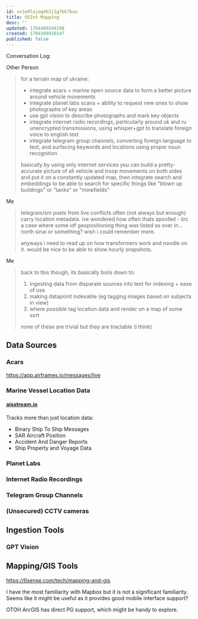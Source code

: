 ```yaml
---
id: nv1e9lajog4b3j1g7bk7bux
title: OSInt Mapping
desc: ''
updated: 1704409344198
created: 1704308910147
published: false
---
```


Conversation Log:

Other Person
> for a terrain map of ukraine:
>
> - integrate acars + marine open source data to form a better picture around vehicle movements
> - integrate planet labs scans + ability to request new ones to show photographs of key areas
> - use gpt vision to describe photographs and mark key objects
> - integrate internet radio recordings, particularly around uk and ru unencrypted transmissions, using whisper+gpt to translate foreign voice to english text
> - integrate telegram group channels, converting foreign language to text, and surfacing keywords and locations using proper noun recognition
>
> basically by using only internet services you can build a pretty-accurate picture of all vehicle and troop movements on both sides and put it on a constantly updated map, then integrate search and embeddings to be able to search for specific things like "blown up buildings" or "tanks" or "minefields"

Me
> telegram/sm posts from live conflicts often (not always but enough) carry location metadata. ive wondered how often thats spoofed - iirc a case where some idf geopositioning thing was listed as over in… north sinai or something? wish i could remember more.
>
> anyways i need to read up on how transformers work and noodle on it. would be nice to be able to show hourly snapshots.

Me
> back to tbis though, its basically boils down to:
>
> 1. ingesting data from disparate sources into text for indexing + ease of use 
> 2. making datapoint indexable (eg tagging images based on subjects in view)
> 3. where possible tag location data and render on  a map of some sort
> 
> none of these are trivial but they are tractable (i think)

## Data Sources

### Acars

<https://app.airframes.io/messages/live>

### Marine Vessel Location Data

#### [aisstream.io](https://aisstream.io/)

Tracks more than just location data:

- Binary Ship To Ship Messages
- SAR Aircraft Position
- Accident And Danger Reports
- Ship Property and Voyage Data

### Planet Labs

### Internet Radio Recordings

### Telegram Group Channels

### (Unsecured) CCTV cameras

## Ingestion Tools

### GPT Vision

## Mapping/GIS Tools

<https://6sense.com/tech/mapping-and-gis>

I have the most familiarity with Mapbox but it is not a significant familiarity. Seems like it might be useful as it provides good mobile interface support?

OTOH ArcGIS has direct PG support, which might be handy to explore.
